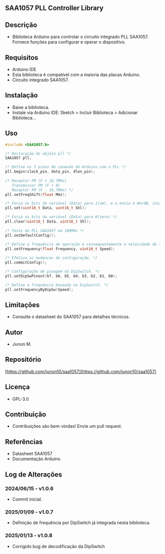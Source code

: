 ## SAA1057 PLL Controller Library

## Descrição

- Biblioteca Arduino para controlar o circuito integrado PLL SAA1057.<br>
Fornece funções para configurar e operar o dispositivo.<br>

## Requisitos

- Arduino IDE
- Esta biblioteca é compatível com a maioria das placas Arduino.<br>
- Circuito integrado SAA1057.<br>

## Instalação

- Baixe a biblioteca.<br>
- Instale via Arduino IDE: Sketch > Incluir Biblioteca > Adicionar Biblioteca...<br>

## Uso

```c++
#include <SAA1057.h>

/* Declaração do objeto pll */
SAA1057 pll;

/* Define os 3 pinos de conexão do Arduino com o PLL */
pll.begin(clock_pin, data_pin, dlen_pin);
        
/* Receptor FM (F + 10,7MHz)
   Transmissor FM (F + 0)
   Receptor FM (F - 10,7MHz) */
pll.setFreqShift(float MHz);

/* Força os bits da variável (Data) para 1(um), e a envia à WordB, iniciando no bit determinado por Shl = ShiftLeft (deslocamento para a esquerda), conforme as informações do arquivo .h */
pll.set(uint16_t Data, uint16_t Shl);

/* Força os bits da variável (Data) para 0(zero) */
pll.clear(uint16_t Data, uint16_t Shl);
    
/* Teste do PLL SAA1057 em 100MHz */
pll.setDefaultConfig();
    
/* Define a frequência de operação e consequentemente a velocidade de travamento do pll (corrente no Loop Filter).*/
pll.setFrequency(float Frequency, uint16_t Speed);

/* Efetiva as mudanças de configuração. */
pll.commitConfig();

/* Configuração de pinagem da DipSwitch. */
pll.setDipSwPinout(b7, b6, b5, b4, b3, b2, b1, b0);

/* Define a frequência baseada na DipSwitch. */
pll.setFrequencyByDipSw(Speed);
```

## Limitações

- Consulte o datasheet do SAA1057 para detalhes técnicos.<br>

## Autor
- Junon M.

## Repositório
[https://github.com/junon10/saa1057](https://github.com/junon10/saa1057)

## Licença

- GPL-3.0

## Contribuição

- Contribuições são bem-vindas! Envie um pull request.

## Referências

- Datasheet SAA1057<br>
- Documentação Arduino<br>

## Log de Alterações

### 2024/06/15 - v1.0.6  
- Commit inicial.<br>

### 2025/01/09 - v1.0.7  
- Definição de frequência por DipSwitch já integrada nesta biblioteca.<br>

### 2025/01/13 - v1.0.8
- Corrigido bug de decodificação da DipSwitch

